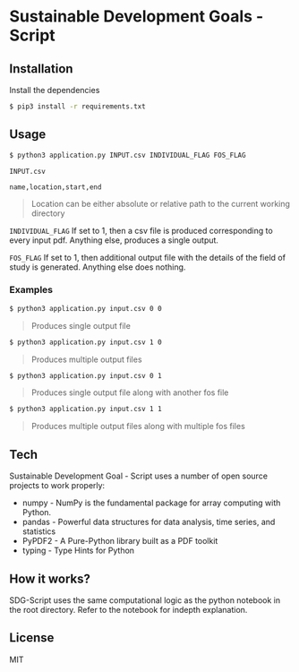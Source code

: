# Sustainable Development Goals - Script

## Installation

Install the dependencies 

```sh
$ pip3 install -r requirements.txt
```

## Usage
```sh
$ python3 application.py INPUT.csv INDIVIDUAL_FLAG FOS_FLAG
```

`INPUT.csv`
```
name,location,start,end
```

> Location can be either absolute or relative path to the current working directory

`INDIVIDUAL_FLAG` If set to 1, then a csv file is produced corresponding to every input pdf. Anything else, produces a single output.

`FOS_FLAG` If set to 1, then additional output file with the details of the field of study is generated. Anything else does nothing.

### Examples
```sh
$ python3 application.py input.csv 0 0
```
> Produces single output file

```sh
$ python3 application.py input.csv 1 0
```
> Produces multiple output files

```sh
$ python3 application.py input.csv 0 1
```
> Produces single output file along with another fos file
```sh
$ python3 application.py input.csv 1 1
```
> Produces multiple output files along with multiple fos files


## Tech

Sustainable Development Goal - Script uses a number of open source projects to work properly:

* numpy - NumPy is the fundamental package for array computing with Python.
* pandas - Powerful data structures for data analysis, time series, and statistics
* PyPDF2 - A Pure-Python library built as a PDF toolkit
* typing - Type Hints for Python


## How it works?

SDG-Script uses the same computational logic as the python notebook in the root directory. Refer to the notebook for indepth explanation.


License
----

MIT
